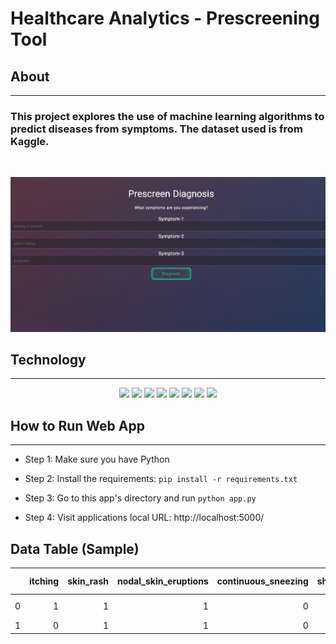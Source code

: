 <!-- README START -->
<!-- HEADER -->
# Healthcare Analytics - Prescreening Tool

## About

---

### This project explores the use of machine learning algorithms to predict diseases from symptoms. The dataset used is from Kaggle. 

<br>

![prescreenTool](images/PrescreenTool.gif)

<!--TECH/TOOLS -->

## Technology

---

<p align='center'>
<img src='https://img.shields.io/badge/Python-FFD43B?style=for-the-badge&logo=python&logoColor=blue'>
<img src='https://img.shields.io/badge/Pandas-2C2D72?style=for-the-badge&logo=pandas&logoColor=white'>
<img src='https://img.shields.io/badge/Numpy-777BB4?style=for-the-badge&logo=numpy&logoColor=white'> 
<img src='https://img.shields.io/badge/scikit_learn-F7931E?style=for-the-badge&logo=scikit-learn&logoColor=white'>  
<img src='https://img.shields.io/badge/Keras-D00000?style=for-the-badge&logo=Keras&logoColor=white'>  
<img src='https://img.shields.io/badge/Flask-000000?style=for-the-badge&logo=flask&logoColor=white'>  
<img src='https://img.shields.io/badge/HTML5-E34F26?style=for-the-badge&logo=html5&logoColor=white'>  
<img src='https://img.shields.io/badge/CSS3-1572B6?style=for-the-badge&logo=css3&logoColor=white'>   
 
 
 <!-- HOW TO RUN APPLICATION LOCALLY -->
 </br>
 
 ## How to Run Web App
 
 ---
- Step 1: Make sure you have Python

- Step 2: Install the requirements: `pip install -r requirements.txt`

- Step 3: Go to this app's directory and run `python app.py`

- Step 4: Visit applications local URL: http://localhost:5000/
 

## Data Table (Sample) 
|      |   itching |   skin_rash |   nodal_skin_eruptions |   continuous_sneezing |   shivering |   chills |   joint_pain |   stomach_pain |   acidity |   ulcers_on_tongue |   muscle_wasting |   vomiting |   burning_micturition |   spotting_ urination |   fatigue |   weight_gain |   anxiety |   cold_hands_and_feets |   mood_swings |   weight_loss |   restlessness |   lethargy |   patches_in_throat |   irregular_sugar_level |   cough |   high_fever |   sunken_eyes |   breathlessness |   sweating |   dehydration |   indigestion |   headache |   yellowish_skin |   dark_urine |   nausea |   loss_of_appetite |   pain_behind_the_eyes |   back_pain |   constipation |   abdominal_pain |   diarrhoea |   mild_fever |   yellow_urine |   yellowing_of_eyes |   acute_liver_failure |   fluid_overload |   swelling_of_stomach |   swelled_lymph_nodes |   malaise |   blurred_and_distorted_vision |   phlegm |   throat_irritation |   redness_of_eyes |   sinus_pressure |   runny_nose |   congestion |   chest_pain |   weakness_in_limbs |   fast_heart_rate |   pain_during_bowel_movements |   pain_in_anal_region |   bloody_stool |   irritation_in_anus |   neck_pain |   dizziness |   cramps |   bruising |   obesity |   swollen_legs |   swollen_blood_vessels |   puffy_face_and_eyes |   enlarged_thyroid |   brittle_nails |   swollen_extremeties |   excessive_hunger |   extra_marital_contacts |   drying_and_tingling_lips |   slurred_speech |   knee_pain |   hip_joint_pain |   muscle_weakness |   stiff_neck |   swelling_joints |   movement_stiffness |   spinning_movements |   loss_of_balance |   unsteadiness |   weakness_of_one_body_side |   loss_of_smell |   bladder_discomfort |   foul_smell_of urine |   continuous_feel_of_urine |   passage_of_gases |   internal_itching |   toxic_look_(typhos) |   depression |   irritability |   muscle_pain |   altered_sensorium |   red_spots_over_body |   belly_pain |   abnormal_menstruation |   dischromic _patches |   watering_from_eyes |   increased_appetite |   polyuria |   family_history |   mucoid_sputum |   rusty_sputum |   lack_of_concentration |   visual_disturbances |   receiving_blood_transfusion |   receiving_unsterile_injections |   coma |   stomach_bleeding |   distention_of_abdomen |   history_of_alcohol_consumption |   fluid_overload.1 |   blood_in_sputum |   prominent_veins_on_calf |   palpitations |   painful_walking |   pus_filled_pimples |   blackheads |   scurring |   skin_peeling |   silver_like_dusting |   small_dents_in_nails |   inflammatory_nails |   blister |   red_sore_around_nose |   yellow_crust_ooze | prognosis                               |
|-----:|----------:|------------:|-----------------------:|----------------------:|------------:|---------:|-------------:|---------------:|----------:|-------------------:|-----------------:|-----------:|----------------------:|----------------------:|----------:|--------------:|----------:|-----------------------:|--------------:|--------------:|---------------:|-----------:|--------------------:|------------------------:|--------:|-------------:|--------------:|-----------------:|-----------:|--------------:|--------------:|-----------:|-----------------:|-------------:|---------:|-------------------:|-----------------------:|------------:|---------------:|-----------------:|------------:|-------------:|---------------:|--------------------:|----------------------:|-----------------:|----------------------:|----------------------:|----------:|-------------------------------:|---------:|--------------------:|------------------:|-----------------:|-------------:|-------------:|-------------:|--------------------:|------------------:|------------------------------:|----------------------:|---------------:|---------------------:|------------:|------------:|---------:|-----------:|----------:|---------------:|------------------------:|----------------------:|-------------------:|----------------:|----------------------:|-------------------:|-------------------------:|---------------------------:|-----------------:|------------:|-----------------:|------------------:|-------------:|------------------:|---------------------:|---------------------:|------------------:|---------------:|----------------------------:|----------------:|---------------------:|----------------------:|---------------------------:|-------------------:|-------------------:|----------------------:|-------------:|---------------:|--------------:|--------------------:|----------------------:|-------------:|------------------------:|----------------------:|---------------------:|---------------------:|-----------:|-----------------:|----------------:|---------------:|------------------------:|----------------------:|------------------------------:|---------------------------------:|-------:|-------------------:|------------------------:|---------------------------------:|-------------------:|------------------:|--------------------------:|---------------:|------------------:|---------------------:|-------------:|-----------:|---------------:|----------------------:|-----------------------:|---------------------:|----------:|-----------------------:|--------------------:|:----------------------------------------|
|    0 |         1 |           1 |                      1 |                     0 |           0 |        0 |            0 |              0 |         0 |                  0 |                0 |          0 |                     0 |                     0 |         0 |             0 |         0 |                      0 |             0 |             0 |              0 |          0 |                   0 |                       0 |       0 |            0 |             0 |                0 |          0 |             0 |             0 |          0 |                0 |            0 |        0 |                  0 |                      0 |           0 |              0 |                0 |           0 |            0 |              0 |                   0 |                     0 |                0 |                     0 |                     0 |         0 |                              0 |        0 |                   0 |                 0 |                0 |            0 |            0 |            0 |                   0 |                 0 |                             0 |                     0 |              0 |                    0 |           0 |           0 |        0 |          0 |         0 |              0 |                       0 |                     0 |                  0 |               0 |                     0 |                  0 |                        0 |                          0 |                0 |           0 |                0 |                 0 |            0 |                 0 |                    0 |                    0 |                 0 |              0 |                           0 |               0 |                    0 |                     0 |                          0 |                  0 |                  0 |                     0 |            0 |              0 |             0 |                   0 |                     0 |            0 |                       0 |                     1 |                    0 |                    0 |          0 |                0 |               0 |              0 |                       0 |                     0 |                             0 |                                0 |      0 |                  0 |                       0 |                                0 |                  0 |                 0 |                         0 |              0 |                 0 |                    0 |            0 |          0 |              0 |                     0 |                      0 |                    0 |         0 |                      0 |                   0 | Fungal infection                        |
|    1 |         0 |           1 |                      1 |                     0 |           0 |        0 |            0 |              0 |         0 |                  0 |                0 |          0 |                     0 |                     0 |         0 |             0 |         0 |                      0 |             0 |             0 |              0 |          0 |                   0 |                       0 |       0 |            0 |             0 |                0 |          0 |             0 |             0 |          0 |                0 |            0 |        0 |                  0 |                      0 |           0 |              0 |                0 |           0 |            0 |              0 |                   0 |                     0 |                0 |                     0 |                     0 |         0 |                              0 |        0 |                   0 |                 0 |                0 |            0 |            0 |            0 |                   0 |                 0 |                             0 |                     0 |              0 |                    0 |           0 |           0 |        0 |          0 |         0 |              0 |                       0 |                     0 |                  0 |               0 |                     0 |                  0 |                        0 |                          0 |                0 |           0 |                0 |                 0 |            0 |                 0 |                    0 |                    0 |                 0 |              0 |                           0 |               0 |                    0 |                     0 |                          0 |                  0 |                  0 |                     0 |            0 |              0 |             0 |                   0 |                     0 |            0 |                       0 |                     1 |                    0 |                    0 |          0 |                0 |               0 |              0 |                       0 |                     0 |                             0 |                                0 |      0 |                  0 |                       0 |                                0 |                  0 |                 0 |                         0 |              0 |                 0 |                    0 |            0 |          0 |              0 |                     0 |                      0 |                    0 |      
  
  
  
  
  
  
  
  </p>


